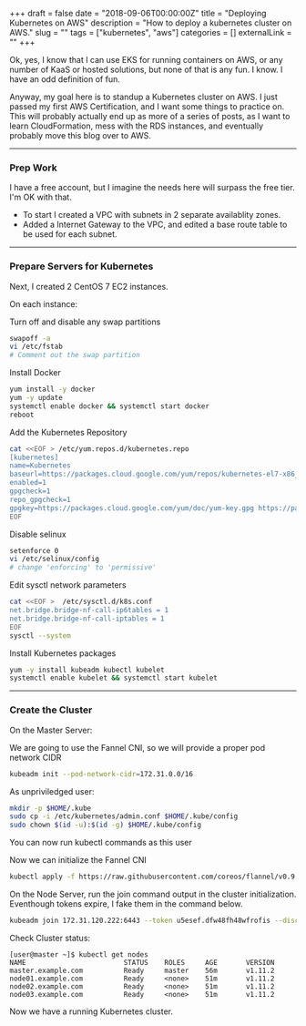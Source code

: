 +++
draft = false
date = "2018-09-06T00:00:00Z"
title = "Deploying Kubernetes on AWS"
description = "How to deploy a kubernetes cluster on AWS."
slug = ""
tags = ["kubernetes", "aws"]
categories = []
externalLink = ""
+++

Ok, yes, I know that I can use EKS for running containers on AWS, or any number of KaaS or hosted solutions, but none of that is any fun.  I know. I have an odd definition of fun.

Anyway, my goal here is to standup a Kubernetes cluster on AWS.  I just passed my first AWS Certification, and I want some things to practice on.  This will probably actually end up as more of a series of posts, as I want to learn CloudFormation, mess with the RDS instances, and eventually probably move this blog over to AWS.

---
### Prep Work
I have a free account, but I imagine the needs here will surpass the free tier.  I'm OK with that.

+ To start I created a VPC with subnets in 2 separate availablity zones.
+ Added a Internet Gateway to the VPC, and edited a base route table to be used for each subnet.

---
### Prepare Servers for Kubernetes
Next, I created 2 CentOS 7 EC2 instances.

On each instance:

Turn off and disable any swap partitions
```bash
swapoff -a
vi /etc/fstab
# Comment out the swap partition
```

Install Docker
```bash
yum install -y docker
yum -y update
systemctl enable docker && systemctl start docker
reboot
```

Add the Kubernetes Repository
```bash
cat <<EOF > /etc/yum.repos.d/kubernetes.repo
[kubernetes]
name=Kubernetes
baseurl=https://packages.cloud.google.com/yum/repos/kubernetes-el7-x86_64
enabled=1
gpgcheck=1
repo_gpgcheck=1
gpgkey=https://packages.cloud.google.com/yum/doc/yum-key.gpg https://packages.cloud.google.com/yum/doc/rpm-package-key.gpg
EOF
```

Disable selinux
```bash
setenforce 0
vi /etc/selinux/config
# change 'enforcing' to 'permissive'
```

Edit sysctl network parameters
```bash
cat <<EOF >  /etc/sysctl.d/k8s.conf
net.bridge.bridge-nf-call-ip6tables = 1
net.bridge.bridge-nf-call-iptables = 1
EOF
sysctl --system
```

Install Kubernetes packages
```bash
yum -y install kubeadm kubectl kubelet
systemctl enable kubelet && systemctl start kubelet
```

---
### Create the Cluster

On the Master Server:

We are going to use the Fannel CNI, so we will provide a proper pod network CIDR
```bash
kubeadm init --pod-network-cidr=172.31.0.0/16
```

As unpriviledged user:
```bash
mkdir -p $HOME/.kube
sudo cp -i /etc/kubernetes/admin.conf $HOME/.kube/config
sudo chown $(id -u):$(id -g) $HOME/.kube/config
```

You can now run kubectl commands as this user

Now we can initialize the Fannel CNI

```bash
kubectl apply -f https://raw.githubusercontent.com/coreos/flannel/v0.9.1/Documentation/kube-flannel.yml
```

On the Node Server, run the join command output in the cluster initialization.
Eventhough tokens expire, I fake them in the command below.
```bash
kubeadm join 172.31.120.222:6443 --token u5esef.dfw48fh48wfrofis --discovery-token-ca-cert-hash sha256:dskfn3q948fq43wfhq48fhq94wfjf8f4qfh89489fh4fh83f43
```

Check Cluster status:
```
[user@master ~]$ kubectl get nodes
NAME                        STATUS    ROLES     AGE       VERSION
master.example.com          Ready     master    56m       v1.11.2
node01.example.com          Ready     <none>    51m       v1.11.2
node02.example.com          Ready     <none>    51m       v1.11.2
node03.example.com          Ready     <none>    51m       v1.11.2
```

Now we have a running Kubernetes cluster.
